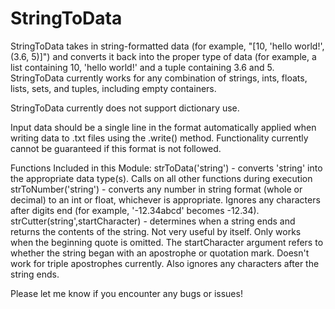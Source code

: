 # StringToData
StringToData takes in string-formatted data (for example, "[10, 'hello world!', (3.6, 5)]") and converts it back into the proper
type of data (for example, a list containing 10, 'hello world!' and a tuple containing 3.6 and 5. StringToData currently works
for any combination of strings, ints, floats, lists, sets, and tuples, including empty containers.

StringToData currently does not support dictionary use.

Input data should be a single line in the format automatically applied when writing data to .txt files using the .write() method.
Functionality currently cannot be guaranteed if this format is not followed.

Functions Included in this Module:
strToData('string') - converts 'string' into the appropriate data type(s). Calls on all other functions during execution
strToNumber('string') - converts any number in string format (whole or decimal) to an int or float, whichever is appropriate. Ignores any characters after digits end (for example, '-12.34abcd' becomes -12.34).
strCutter(string',startCharacter) - determines when a string ends and returns the contents of the string. Not very useful by itself. Only works when the beginning quote is omitted. The startCharacter argument refers to whether the string began with an apostrophe or quotation mark. Doesn't work for triple apostrophes currently. Also ignores any characters after the string ends.

Please let me know if you encounter any bugs or issues!
